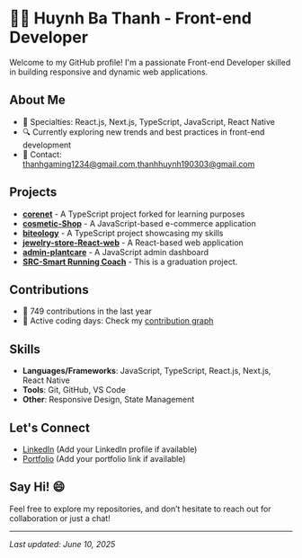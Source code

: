 # 👨‍💻 Huynh Ba Thanh - Front-end Developer

Welcome to my GitHub profile! I'm a passionate Front-end Developer skilled in building responsive and dynamic web applications.

## About Me
- 🌟 Specialties: React.js, Next.js, TypeScript, JavaScript, React Native
- 🔍 Currently exploring new trends and best practices in front-end development
- 📧 Contact: [thanhgaming1234@gmail.com](mailto:thanhgaming1234@gmail.com),[thanhhuynh190303@gmail.com](mailto:thanhhuynh190303@gmail.com)

## Projects
- **[corenet](https://github.com/thanhhuynh1903/corenet)** - A TypeScript project forked for learning purposes
- **[cosmetic-Shop](https://github.com/thanhhuynh1903/cosmetic-Shop)** - A JavaScript-based e-commerce application
- **[biteology](https://github.com/thanhhuynh1903/biteology)** - A TypeScript project showcasing my skills
- **[jewelry-store-React-web](https://github.com/thanhhuynh1903/jewelry-store-React-web)** - A React-based web application
- **[admin-plantcare](https://github.com/thanhhuynh1903/admin-plantcare)** - A JavaScript admin dashboard
- **[SRC-Smart Running Coach](https://github.com/thanhhuynh1903/srcoach)** - This is a graduation project.

## Contributions
- 🎯 749 contributions in the last year
- 📅 Active coding days: Check my [contribution graph](#)

## Skills
- **Languages/Frameworks**: JavaScript, TypeScript, React.js, Next.js, React Native
- **Tools**: Git, GitHub, VS Code
- **Other**: Responsive Design, State Management

## Let's Connect
- [LinkedIn](#) (Add your LinkedIn profile if available)
- [Portfolio](#) (Add your portfolio link if available)

## Say Hi! 😄
Feel free to explore my repositories, and don’t hesitate to reach out for collaboration or just a chat!

---

*Last updated: June 10, 2025*
